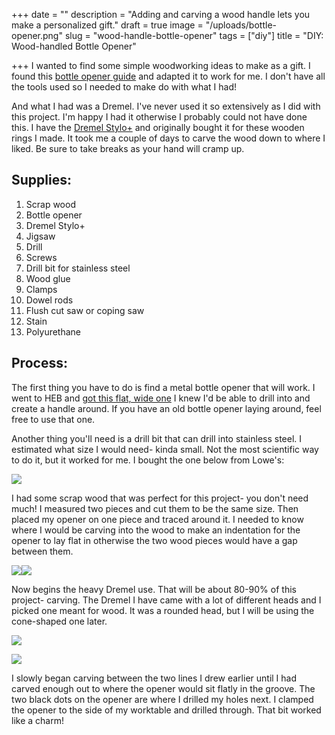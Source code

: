 +++
date = ""
description = "Adding and carving a wood handle lets you make a personalized gift."
draft = true
image = "/uploads/bottle-opener.png"
slug = "wood-handle-bottle-opener"
tags = ["diy"]
title = "DIY: Wood-handled Bottle Opener"

+++
I wanted to find some simple woodworking ideas to make as a gift. I found this [bottle opener guide](https://www.wwgoa.com/article/how-to-make-a-wood-handled-bottle-opener/) and adapted it to work for me. I don't have all the tools used so I needed to make do with what I had!

And what I had was a Dremel. I've never used it so extensively as I did with this project. I'm happy I had it otherwise I probably could not have done this. I have the [Dremel Stylo+](https://www.amazon.com/gp/product/B077Y86FKJ/ref=as_li_qf_asin_il_tl?ie=UTF8&tag=codybear0e-20&creative=9325&linkCode=as2&creativeASIN=B077Y86FKJ&linkId=29fecb7a6b7a887fcb2d7213a6c0deec) and originally bought it for these wooden rings I made. It took me a couple of days to carve the wood down to where I liked. Be sure to take breaks as your hand will cramp up.

## Supplies:

 1. Scrap wood
 2. Bottle opener
 3. Dremel Stylo+
 4. Jigsaw
 5. Drill
 6. Screws
 7. Drill bit for stainless steel
 8. Wood glue
 9. Clamps
10. Dowel rods
11. Flush cut saw or coping saw
12. Stain
13. Polyurethane

## Process:

The first thing you have to do is find a metal bottle opener that will work. I went to HEB and [got this flat, wide one](https://www.heb.com/product-detail/true-trueblade-bottle-opener-each/1996975) I knew I'd be able to drill into and create a handle around. If you have an old bottle opener laying around, feel free to use that one.

Another thing you'll need is a drill bit that can drill into stainless steel. I estimated what size I would need- kinda small. Not the most scientific way to do it, but it worked for me. I bought the one below from Lowe's:

![](/uploads/bottle_opener_6.jpg)

I had some scrap wood that was perfect for this project- you don't need much! I measured two pieces and cut them to be the same size. Then placed my opener on one piece and traced around it. I needed to know where I would be carving into the wood to make an indentation for the opener to lay flat in otherwise the two wood pieces would have a gap between them.

![](/uploads/bottle_opener.jpg)![](/uploads/bottle_opener_1.jpg)

Now begins the heavy Dremel use. That will be about 80-90% of this project- carving. The Dremel I have came with a lot of different heads and I picked one meant for wood. It was a rounded head, but I will be using the cone-shaped one later.

![](/uploads/bottle_opener_3.jpg)

![](/uploads/bottle_opener_5.jpg)

I slowly began carving between the two lines I drew earlier until I had carved enough out to where the opener would sit flatly in the groove. The two black dots on the opener are where I drilled my holes next. I clamped the opener to the side of my worktable and drilled through. That bit worked like a charm!